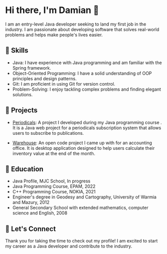 # Hi there, I'm Damian 👋

I am an entry-level Java developer seeking to land my first job in the industry. I am passionate about developing software that solves real-world problems and helps make people's lives easier.

## 🧰 Skills

- Java: I have experience with Java programming and am familiar with the Spring framework.
- Object-Oriented Programming: I have a solid understanding of OOP principles and design patterns.
- Git: I am proficient in using Git for version control.
- Problem-Solving: I enjoy tackling complex problems and finding elegant solutions.

## 🔭 Projects

- [Periodicals](https://github.com/DamianCegielka/periodicals): A project I developed during my Java programming course . It is a Java web project for a periodicals subscription system that allows users to subscribe to publications.

- [Warehouse](https://github.com/DamianCegielka/warehouse): An open code project I came up with for an accounting office. It is desktop application designed to help users calculate their inventory value at the end of the month.

## 🌱 Education

- Java Profile, MJC School, In progress
- Java Programming Course, EPAM, 2022
- C++ Programming Course, NOKIA, 2021
- Engineer's degree in Geodesy and Cartography, University of Warmia and Mazury, 2012
- General Secondary School with extended mathematics, computer science and English, 2008

## 💬 Let's Connect

Thank you for taking the time to check out my profile! I am excited to start my career as a Java developer and contribute to the industry.
